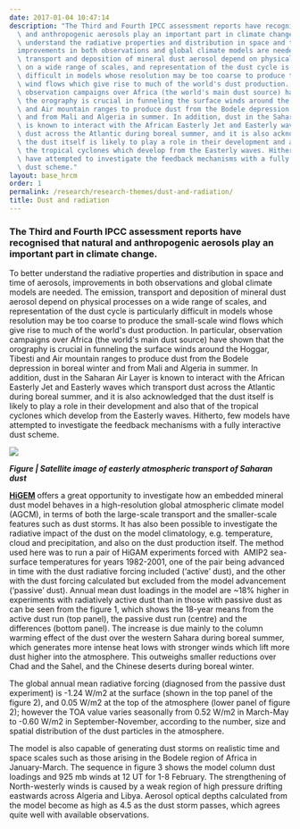 ```yaml
---
date: 2017-01-04 10:47:14
description: "The Third and Fourth IPCC assessment reports have recognised that natural\
  \ and anthropogenic aerosols play an important part in climate change.\nTo better\
  \ understand the radiative properties and distribution in space and time of aerosols,\_\
  improvements in both observations and global climate models are needed. The emission,\
  \ transport and deposition of mineral dust aerosol depend on physical processes\
  \ on a wide range of scales, and representation of the dust cycle is particularly\
  \ difficult in models whose resolution may be too coarse to produce the small-scale\
  \ wind flows which give rise to much of the world's dust production. In particular,\
  \ observation campaigns over Africa (the world's main dust source) have shown that\
  \ the orography is crucial in funneling the surface winds around the Hoggar, Tibesti\
  \ and Air mountain ranges to produce dust from the Bodele depression in boreal winter\
  \ and from Mali and Algeria in summer. In addition, dust in the Saharan Air Layer\
  \ is known to interact with the African Easterly Jet and Easterly waves which transport\
  \ dust across the Atlantic during boreal summer, and it is also acknowledged that\
  \ the dust itself is likely to play a role in their development and also that of\
  \ the tropical cyclones which develop from the Easterly waves. Hitherto, few models\
  \ have attempted to investigate the feedback mechanisms with a fully interactive\
  \ dust scheme."
layout: base_hrcm
order: 1
permalink: /research/research-themes/dust-and-radiation/
title: Dust and radiation
---
```


<h3>The Third and Fourth IPCC assessment reports have recognised that natural and anthropogenic aerosols play an important part in climate change.</h3>
<p>To better understand the radiative properties and distribution in space and time of aerosols, improvements in both observations and global climate models are needed. The emission, transport and deposition of mineral dust aerosol depend on physical processes on a wide range of scales, and representation of the dust cycle is particularly difficult in models whose resolution may be too coarse to produce the small-scale wind flows which give rise to much of the world's dust production. In particular, observation campaigns over Africa (the world's main dust source) have shown that the orography is crucial in funneling the surface winds around the Hoggar, Tibesti and Air mountain ranges to produce dust from the Bodele depression in boreal winter and from Mali and Algeria in summer. In addition, dust in the Saharan Air Layer is known to interact with the African Easterly Jet and Easterly waves which transport dust across the Atlantic during boreal summer, and it is also acknowledged that the dust itself is likely to play a role in their development and also that of the tropical cyclones which develop from the Easterly waves. Hitherto, few models have attempted to investigate the feedback mechanisms with a fully interactive dust scheme.</p>
<p><img src="https://hrcm.ceda.ac.uk/hrcm/static/media/uploads/Research_themes_figures/dust.png"></p>
<p><em><strong>Figure | Satellite image of easterly atmospheric transport of Saharan dust</strong></em></p>
<p><strong><a href="https://hrcm.ceda.ac.uk/research/past-projects/higem/">HiGEM</a> </strong>offers a great opportunity to investigate how an embedded mineral dust model behaves in a high-resolution global atmospheric climate model (AGCM), in terms of both the large-scale transport and the smaller-scale features such as dust storms. It has also been possible to investigate the radiative impact of the dust on the model climatology, e.g. temperature, cloud and precipitation, and also on the dust production itself. The method used here was to run a pair of HiGAM experiments forced with  AMIP2 sea-surface temperatures for years 1982-2001, one of the pair being advanced in time with the dust radiative forcing included (‘active’ dust), and the other with the dust forcing calculated but excluded from the model advancement (‘passive’ dust). Annual mean dust loadings in the model are ~18% higher in experiments with radiatively active dust than in those with passive dust as can be seen from the figure 1, which shows the 18-year means from the active dust run (top panel), the passive dust run (centre) and the differences (bottom panel). The increase is due mainly to the column warming effect of the dust over the western Sahara during boreal summer, which generates more intense heat lows with stronger winds which lift more dust higher into the atmosphere. This outweighs smaller reductions over Chad and the Sahel, and the Chinese deserts during boreal winter.</p>
<p>The global annual mean radiative forcing (diagnosed from the passive dust experiment) is -1.24 W/m2 at the surface (shown in the top panel of the figure 2), and 0.05 W/m2 at the top of the atmosphere (lower panel of figure 2); however the TOA value varies seasonally from 0.52 W/m2 in March-May to -0.60 W/m2 in September-November, according to the number, size and spatial distribution of the dust particles in the atmosphere.</p>
<p>The model is also capable of generating dust storms on realistic time and space scales such as those arising in the Bodele region of Africa in January-March. The sequence in figure 3 shows the model column dust loadings and 925 mb winds at 12 UT for 1-8 February. The strengthening of North-westerly winds is caused by a weak region of high pressure drifting eastwards across Algeria and Libya. Aerosol optical depths calculated from the model become as high as 4.5 as the dust storm passes, which agrees quite well with available observations.</p>
